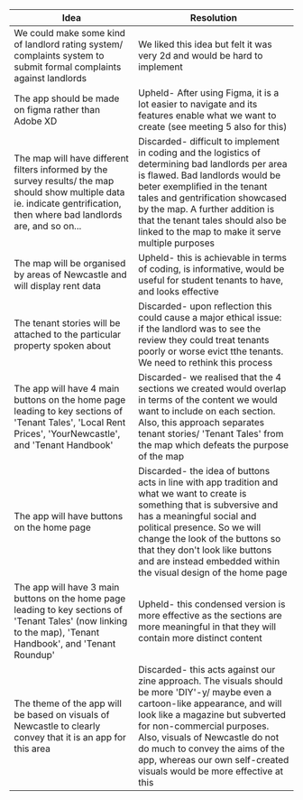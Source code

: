 | Idea | Resolution |
| ----------- | ----------- |
| We could make some kind of landlord rating system/ complaints system to submit formal complaints against landlords | We liked this idea but felt it was very 2d and would be hard to implement
| The app should be made on figma rather than Adobe XD | Upheld- After using Figma, it is a lot easier to navigate and its features enable what we want to create (see meeting 5 also for this) |
| The map will have different filters informed by the survey results/ the map should show multiple data ie. indicate gentrification, then where bad landlords are, and so on... |Discarded- difficult to implement in coding and the logistics of determining bad landlords per area is flawed. Bad landlords would be beter exemplified in the tenant tales and gentrification showcased by the map. A further addition is that the tenant tales should also be linked to the map to make it serve multiple purposes|
| The map will be organised by areas of Newcastle and will display rent data | Upheld- this is achievable in terms of coding, is informative, would be useful for student tenants to have, and looks effective |
| The tenant stories will be attached to the particular property spoken about | Discarded- upon reflection this could cause a major ethical issue: if the landlord was to see the review they could treat tenants poorly or worse evict tthe tenants. We need to rethink this process |
| The app will have 4 main buttons on the home page leading to key sections of 'Tenant Tales', 'Local Rent Prices', 'YourNewcastle', and 'Tenant Handbook' | Discarded- we realised that the 4 sections we created would overlap in terms of the content we would want to include on each section. Also, this approach separates tenant stories/ 'Tenant Tales' from the map which defeats the purpose of the map |
| The app will have buttons on the home page| Discarded- the idea of buttons acts in line with app tradition and what we want to create is something that is subversive and has a meaningful social and political presence. So we will change the look of the buttons so that they don't look like buttons and are instead embedded within the visual design of the home page |
| The app will have 3 main buttons on the home page leading to key sections of 'Tenant Tales' (now linking to the map), 'Tenant Handbook', and 'Tenant Roundup' | Upheld- this condensed version is more effective as the sections are more meaningful in that they will contain more distinct content |
| The theme of the app will be based on visuals of Newcastle to clearly convey that it is an app for this area | Discarded- this acts against our zine approach. The visuals should be more 'DIY'-y/ maybe even a cartoon-like appearance, and will look like a magazine but subverted for non-commercial purposes. Also, visuals of Newcastle do not do much to convey the aims of the app, whereas our own self-created visuals would be more effective at this |
